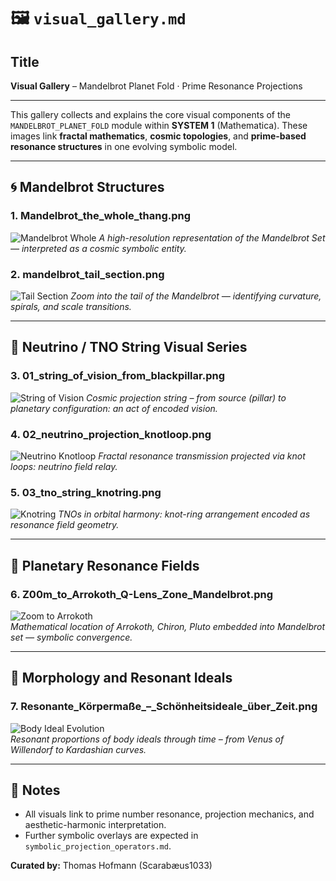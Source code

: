 # 🖼️ `visual_gallery.md`

## Title
**Visual Gallery** – Mandelbrot Planet Fold · Prime Resonance Projections

---

This gallery collects and explains the core visual components of the `MANDELBROT_PLANET_FOLD` module within **SYSTEM 1** (Mathematica). These images link **fractal mathematics**, **cosmic topologies**, and **prime-based resonance structures** in one evolving symbolic model.

---

## 🌀 Mandelbrot Structures

### 1. **Mandelbrot_the_whole_thang.png**
![Mandelbrot Whole](./visuals/%20Mandelbrot_the_whole_thang.png)
*A high-resolution representation of the Mandelbrot Set — interpreted as a cosmic symbolic entity.*

### 2. **mandelbrot_tail_section.png**
![Tail Section](./visuals/mandelbrot_tail_section.png)
*Zoom into the tail of the Mandelbrot — identifying curvature, spirals, and scale transitions.*

---

## 🌌 Neutrino / TNO String Visual Series

### 3. **01_string_of_vision_from_blackpillar.png**
![String of Vision](./visuals/01_string_of_vision_from_blackpillar.png)
*Cosmic projection string – from source (pillar) to planetary configuration: an act of encoded vision.*

### 4. **02_neutrino_projection_knotloop.png**
![Neutrino Knotloop](./visuals/02_neutrino_projection_knotloop.png)
*Fractal resonance transmission projected via knot loops: neutrino field relay.*

### 5. **03_tno_string_knotring.png**
![Knotring](./visuals/03_tno_string_knotring.png)
*TNOs in orbital harmony: knot-ring arrangement encoded as resonance field geometry.*

---

## 🔭 Planetary Resonance Fields

### 6. **Z00m_to_Arrokoth_Q-Lens_Zone_Mandelbrot.png**
![Zoom to Arrokoth](./visuals/Z00m_to_Arrokoth_Q-Lens_Zone_Mandelbrot.png)  
*Mathematical location of Arrokoth, Chiron, Pluto embedded into Mandelbrot set — symbolic convergence.*

---

## 🔁 Morphology and Resonant Ideals

### 7. **Resonante_Körpermaße_–_Schönheitsideale_über_Zeit.png**
![Body Ideal Evolution](./visuals/Resonante_Körpermaße_%E2%80%93_Sch%C3%B6nheitsideale_%C3%BCber_Zeit.png)  
*Resonant proportions of body ideals through time – from Venus of Willendorf to Kardashian curves.*

---

## 📌 Notes
- All visuals link to prime number resonance, projection mechanics, and aesthetic-harmonic interpretation.
- Further symbolic overlays are expected in `symbolic_projection_operators.md`.

**Curated by:** Thomas Hofmann (Scarabæus1033)
